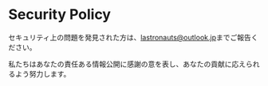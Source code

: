 # Security Policy

セキュリティ上の問題を発見された方は、<email>lastronauts@outlook.jp</email>までご報告ください。

私たちはあなたの責任ある情報公開に感謝の意を表し、あなたの貢献に応えられるよう努力します。